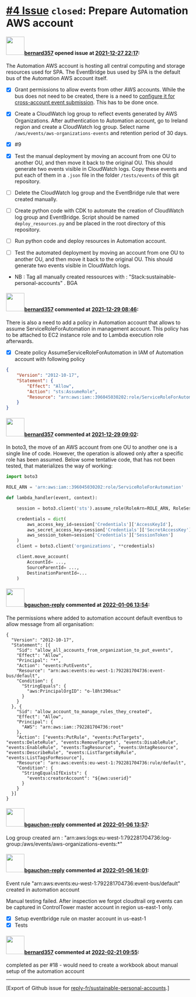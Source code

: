# [\#4 Issue](https://github.com/reply-fr/sustainable-personal-accounts/issues/4) `closed`: Prepare Automation AWS account

#### <img src="https://avatars.githubusercontent.com/u/235078?v=4" width="50">[bernard357](https://github.com/bernard357) opened issue at [2021-12-27 22:17](https://github.com/reply-fr/sustainable-personal-accounts/issues/4):

The Automation AWS account is hosting all central computing and storage resources used for SPA. The EventBridge bus used by SPA is the default bus of the Automation AWS account itself. 

- [x] Grant permissions to allow events from other AWS accounts. While the bus does not need to be created, there is a need to [configure it for cross-account event submission](https://docs.aws.amazon.com/eventbridge/latest/userguide/eb-cross-account.html). This has to be done once.

- [x] Create a CloudWatch log group to reflect events generated by AWS Organizations. After authentication to Automation account, go to Ireland region and create a CloudWatch log group. Select name `/aws/events/aws-organizations-events` and retention period of 30 days.

- [x] #9

- [x] Test the manual deployment by moving an account from one OU to another OU, and then move it back to the original OU. This should generate two events visible in CloudWatch logs. Copy these events and put each of them in a `.json` file in the folder `/tests/events` of this git repository.

- [ ] Delete the CloudWatch log group and the EventBridge rule that were created manually.

- [ ] Create python code with CDK to automate the creation of CloudWatch log group and EventBridge. Script should be named `deploy_resources.py` and be placed in the root directory of this repository.

- [ ] Run python code and deploy resources in Automation account.

- [ ] Test the automated deployment by moving an account from one OU to another OU, and then move it back to the original OU. This should generate two events visible in CloudWatch logs. 

- NB : Tag all manually created ressources with : "Stack:sustainable-personal-accounts" . BGA


#### <img src="https://avatars.githubusercontent.com/u/235078?v=4" width="50">[bernard357](https://github.com/bernard357) commented at [2021-12-29 08:46](https://github.com/reply-fr/sustainable-personal-accounts/issues/4#issuecomment-1002463905):

There is also a need to add a policy in Automation account that allows to assume ServiceRoleForAutomation in management account. This policy has to be attached to EC2 instance role and to Lambda execution role afterwards.

- [x] Create policy AssumeServiceRoleForAutomation in IAM of Automation account with following policy

```json
{
    "Version": "2012-10-17",
    "Statement": {
        "Effect": "Allow",
        "Action": "sts:AssumeRole",
        "Resource": "arn:aws:iam::396045030202:role/ServiceRoleForAutomation"
    }
}
```

#### <img src="https://avatars.githubusercontent.com/u/235078?v=4" width="50">[bernard357](https://github.com/bernard357) commented at [2021-12-29 09:02](https://github.com/reply-fr/sustainable-personal-accounts/issues/4#issuecomment-1002469951):

In boto3, the move of an AWS account from one OU to another one is a single line of code. However, the operation is allowed only after a specific role has been assumed. Below some tentative code, that has not been tested, that materializes the way of working:

```python
import boto3

ROLE_ARN = 'arn:aws:iam::396045030202:role/ServiceRoleForAutomation'

def lambda_handler(event, context):

    session = boto3.client('sts').assume_role(RoleArn=ROLE_ARN, RoleSessionName="lambda_automation")

    credentials = dict(
        aws_access_key_id=session['Credentials']['AccessKeyId'],
        aws_secret_access_key=session['Credentials']['SecretAccessKey'],
        aws_session_token=session['Credentials']['SessionToken']
    )
    client = boto3.client('organizations', **credentials)

    client.move_account(
        AccountId= ...,
        SourceParentId= ...,
        DestinationParentId=...
    )
```

#### <img src="https://avatars.githubusercontent.com/u/95037350?u=3cc857e639d4d38227d0bcb220cd7e9e104e4b99&v=4" width="50">[bgauchon-reply](https://github.com/bgauchon-reply) commented at [2022-01-06 13:54](https://github.com/reply-fr/sustainable-personal-accounts/issues/4#issuecomment-1006609355):

The permissions where added to automation account default eventbus to allow message from all organisation:
```
{
  "Version": "2012-10-17",
  "Statement": [{
    "Sid": "allow_all_accounts_from_organization_to_put_events",
    "Effect": "Allow",
    "Principal": "*",
    "Action": "events:PutEvents",
    "Resource": "arn:aws:events:eu-west-1:792281704736:event-bus/default",
    "Condition": {
      "StringEquals": {
        "aws:PrincipalOrgID": "o-l8ht390sac"
      }
    }
  }, {
    "Sid": "allow_account_to_manage_rules_they_created",
    "Effect": "Allow",
    "Principal": {
      "AWS": "arn:aws:iam::792281704736:root"
    },
    "Action": ["events:PutRule", "events:PutTargets", "events:DeleteRule", "events:RemoveTargets", "events:DisableRule", "events:EnableRule", "events:TagResource", "events:UntagResource", "events:DescribeRule", "events:ListTargetsByRule", "events:ListTagsForResource"],
    "Resource": "arn:aws:events:eu-west-1:792281704736:rule/default",
    "Condition": {
      "StringEqualsIfExists": {
        "events:creatorAccount": "${aws:userid}"
      }
    }
  }]
}
```

#### <img src="https://avatars.githubusercontent.com/u/95037350?u=3cc857e639d4d38227d0bcb220cd7e9e104e4b99&v=4" width="50">[bgauchon-reply](https://github.com/bgauchon-reply) commented at [2022-01-06 13:57](https://github.com/reply-fr/sustainable-personal-accounts/issues/4#issuecomment-1006611147):

Log group created arn : "arn:aws:logs:eu-west-1:792281704736:log-group:/aws/events/aws-organizations-events:*"

#### <img src="https://avatars.githubusercontent.com/u/95037350?u=3cc857e639d4d38227d0bcb220cd7e9e104e4b99&v=4" width="50">[bgauchon-reply](https://github.com/bgauchon-reply) commented at [2022-01-06 14:01](https://github.com/reply-fr/sustainable-personal-accounts/issues/4#issuecomment-1006614105):

Event rule "arn:aws:events:eu-west-1:792281704736:event-bus/default" created in automation account

Manual testing failed. After inspection we forgot cloudtrail org events can be captured in ControlTower master account in region us-east-1 only.

- [x] Setup eventbridge rule on master account in us-east-1
- [x] Tests

#### <img src="https://avatars.githubusercontent.com/u/235078?v=4" width="50">[bernard357](https://github.com/bernard357) commented at [2022-02-21 09:55](https://github.com/reply-fr/sustainable-personal-accounts/issues/4#issuecomment-1046679439):

completed as per #18  - would need to create a workbook about manual setup of the automation account


-------------------------------------------------------------------------------



[Export of Github issue for [reply-fr/sustainable-personal-accounts](https://github.com/reply-fr/sustainable-personal-accounts).]
